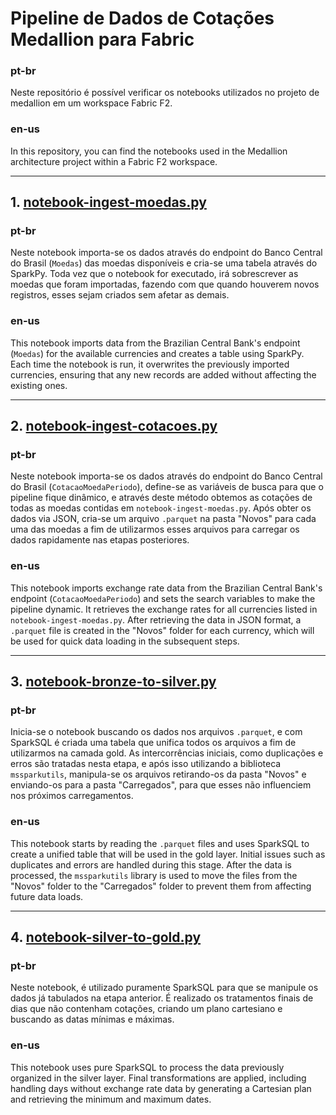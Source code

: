 # Pipeline de Dados de Cotações Medallion para Fabric

### pt-br
Neste repositório é possível verificar os notebooks utilizados no projeto de medallion em um workspace Fabric F2.

### en-us
In this repository, you can find the notebooks used in the Medallion architecture project within a Fabric F2 workspace.

---

## 1. [notebook-ingest-moedas.py](./notebook-ingest-moedas.py)

### pt-br
Neste notebook importa-se os dados através do endpoint do Banco Central do Brasil (`Moedas`) das moedas disponíveis e cria-se uma tabela através do SparkPy. Toda vez que o notebook for executado, irá sobrescrever as moedas que foram importadas, fazendo com que quando houverem novos registros, esses sejam criados sem afetar as demais.

### en-us
This notebook imports data from the Brazilian Central Bank's endpoint (`Moedas`) for the available currencies and creates a table using SparkPy. Each time the notebook is run, it overwrites the previously imported currencies, ensuring that any new records are added without affecting the existing ones.

---

## 2. [notebook-ingest-cotacoes.py](./notebook-ingest-cotacoes.py)

### pt-br
Neste notebook importa-se os dados através do endpoint do Banco Central do Brasil (`CotacaoMoedaPeriodo`), define-se as variáveis de busca para que o pipeline fique dinâmico, e através deste método obtemos as cotações de todas as moedas contidas em `notebook-ingest-moedas.py`. Após obter os dados via JSON, cria-se um arquivo `.parquet` na pasta "Novos" para cada uma das moedas a fim de utilizarmos esses arquivos para carregar os dados rapidamente nas etapas posteriores.

### en-us
This notebook imports exchange rate data from the Brazilian Central Bank's endpoint (`CotacaoMoedaPeriodo`) and sets the search variables to make the pipeline dynamic. It retrieves the exchange rates for all currencies listed in `notebook-ingest-moedas.py`. After retrieving the data in JSON format, a `.parquet` file is created in the "Novos" folder for each currency, which will be used for quick data loading in the subsequent steps.

---

## 3. [notebook-bronze-to-silver.py](./notebook-bronze-to-silver.py)

### pt-br
Inicia-se o notebook buscando os dados nos arquivos `.parquet`, e com SparkSQL é criada uma tabela que unifica todos os arquivos a fim de utilizarmos na camada gold. As intercorrências iniciais, como duplicações e erros são tratadas nesta etapa, e após isso utilizando a biblioteca `mssparkutils`, manipula-se os arquivos retirando-os da pasta "Novos" e enviando-os para a pasta "Carregados", para que esses não influenciem nos próximos carregamentos.

### en-us
This notebook starts by reading the `.parquet` files and uses SparkSQL to create a unified table that will be used in the gold layer. Initial issues such as duplicates and errors are handled during this stage. After the data is processed, the `mssparkutils` library is used to move the files from the "Novos" folder to the "Carregados" folder to prevent them from affecting future data loads.

---

## 4. [notebook-silver-to-gold.py](./notebook-silver-to-gold.py)

### pt-br
Neste notebook, é utilizado puramente SparkSQL para que se manipule os dados já tabulados na etapa anterior. É realizado os tratamentos finais de dias que não contenham cotações, criando um plano cartesiano e buscando as datas mínimas e máximas.

### en-us
This notebook uses pure SparkSQL to process the data previously organized in the silver layer. Final transformations are applied, including handling days without exchange rate data by generating a Cartesian plan and retrieving the minimum and maximum dates.
